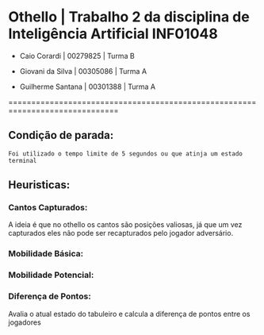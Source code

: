 # Othello | Trabalho 2 da disciplina de Inteligência Artificial INF01048

- Caio Corardi | 00279825 | Turma B

- Giovani da Silva | 00305086 | Turma A

- Guilherme Santana | 00301388 | Turma A

==============================================================================

## Condição de parada:
    Foi utilizado o tempo limite de 5 segundos ou que atinja um estado terminal


## Heuristicas:
  ### Cantos Capturados:
   A ideia é que no othello os cantos são posições valiosas, já que um vez capturados eles não pode ser recapturados pelo jogador adversário.
  ### Mobilidade Básica:
  
  ### Mobilidade Potencial:
  
  ### Diferença de Pontos:
   Avalia o atual estado do tabuleiro e calcula a diferença de pontos entre os jogadores
  
